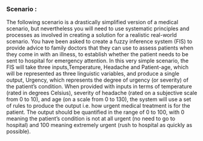 ### Scenario :

The following scenario is a drastically simplified version of a medical scenario, but nevertheless you will need to use systematic principles and processes as involved in creating a solution for a realistic real-world scenario.
You have been asked to create a fuzzy inference system (FIS) to provide advice to family doctors that they can use to assess patients when they come in with an illness, to establish whether the patient needs to be
sent to hospital for emergency attention. In this very simple scenario, the FIS will take three inputs,Temperature, Headache and Patient-age, which will be represented as three linguistic variables, and produce
a single output, Urgency, which represents the degree of urgency (or severity) of the patient’s condition. When provided with inputs in terms of temperature (rated in degrees Celsius), severity of headache (rated
on a subjective scale from 0 to 10), and age (on a scale from 0 to 130), the system will use a set of rules to produce the output i.e. how urgent medical treatment is for the patient.
The output should be quantified in the range of 0 to 100, with 0 meaning the patient’s condition is not at all urgent (no need to go to hospital) and 100 meaning extremely urgent (rush to hospital as quickly as possible).
